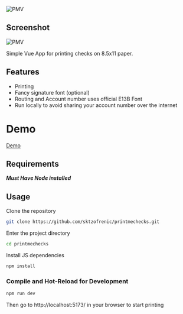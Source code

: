 ![PMV](https://drx-danwins.us-east-1.linodeobjects.com/drx-danwins/pmc_51525a39.png) 

## Screenshot
![PMV](https://drx-danwins.us-east-1.linodeobjects.com/drx-danwins/pmc_demo_e1cd462c.png) 

Simple Vue App for printing checks on 8.5x11 paper.

## Features
* Printing
* Fancy signature font (optional)
* Routing and Account number uses official E13B Font
* Run locally to avoid sharing your account number over the internet


# Demo
[Demo](https://printmechecks.tiiny.site/)

## Requirements
***Must Have Node installed***

## Usage

Clone the repository

```sh
git clone https://github.com/sktzofrenic/printmechecks.git
```
Enter the project directory

```sh
cd printmechecks
```
Install JS dependencies

```sh
npm install
```

### Compile and Hot-Reload for Development

```sh
npm run dev
```

Then go to http://localhost:5173/ in your browser to start printing

